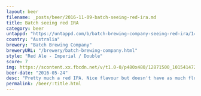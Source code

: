 ```yaml
---
layout: beer
filename: _posts/beer/2016-11-09-batch-seeing-red-ira.md
title: Batch seeing red IRA
category: beer
untappd: "https://untappd.com/b/batch-brewing-company-seeing-red-ira/1447473"
country: "Australia"
brewery: "Batch Brewing Company"
breweryURL: "/brewery/batch-brewing-company.html"
style: "Red Ale - Imperial / Double"
score: 7
img: https://scontent.xx.fbcdn.net/v/t1.0-0/p480x480/12871500_10154147275008745_8435099638862141389_n.jpg?_nc_cat=106&oh=131bff218151ad29ccbf46d82b926ca3&oe=5C1D0146
beer-date: "2016-05-24"
desc: "Pretty much a red IPA. Nice flavour but doesn't have as much floral aroma as I like"
permalink: /beer/:title.html
---
```

